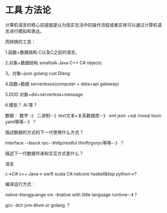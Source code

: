 # 工具 方法论

计算机语言的核心前提就是认为现实生活中的操作流程或者实体可以通过计算机语言进行模拟和表达。

而转换的工具：

1.函数+数据结构  C以及C之前的语言。

2.对象+数据结构  smalltalk Java C++ C# objectc

3。对象+json   golang rust Dlang

4.函数+数据   serverlesss(computer + data+api gateway)

5.DDD  对象+dsl+serverless+message

6.模型？  AI 等？


数据：  数字 -》 二进制--》text文本+关系数据库--》 xml json +sql /nosql  bson yaml等等--》？

描述数据的方式的下一代使用什么方式？

interface --》sock rpc--》http/restful thirift/gorpc等等--》？

描述下一代数据传递和交互方式是什么？


语言

c->C# c++ Java-> swift scala C#.netcore haskell&lisp python->?


编译运行方式：

native-》langguange vm -》native with little language runtime--》？

gcc -》clr jvm-》llvm or golang ？